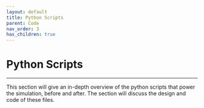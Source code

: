 ```yaml
---
layout: default
title: Python Scripts
parent: Code
nav_order: 3
has_children: true
---
```


# Python Scripts

***

This section will give an in-depth overview of the python scripts that power the simulation,
 before and after. The section will discuss the design and code of these files.
